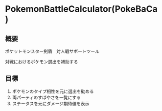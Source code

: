# PokemonBattleCalculator(PokeBaCa)

## 概要

ポケットモンスター剣盾　対人戦サポートツール

対戦におけるポケモン選出を補助する

## 目標

1. ポケモンのタイプ相性を元に選出を勧める
2. 両パーティのすばやさを一覧にする
3. ステータスを元にダメージ期待値を表示
